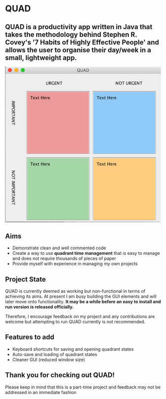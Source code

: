 # QUAD

## QUAD is a productivity app written in Java that takes the methodology behind Stephen R. Covey's '7 Habits of Highly Effective People' and allows the user to organise their day/week in a small, lightweight app.

![](images/quadImg.png?raw=true)

## Aims

* Demonstrate clean and well commented code
* Create a way to use **quadrant time management** that is easy to
  manage and does not require thousands of pieces of paper
* Provide myself with experience in managing my own projects

## Project State

QUAD is currently deemed as working but non-functional in terms of
achieving its aims. At present I am busy building the GUI elements and
will later move onto functionality. **It may be a while before an easy to
install and run version is released officially.**

Therefore, I encourage feedback on my project and any contributions are
welcome but attempting to run QUAD currently is not recommended.

## Features to add
* Keyboard shortcuts for saving and opening quadrant states
* Auto-save and loading of quadrant states
* Cleaner GUI (reduced window size)

## Thank you for checking out QUAD!

Please keep in mind that this is a part-time project and feedback may not be addressed in an immediate fashion
